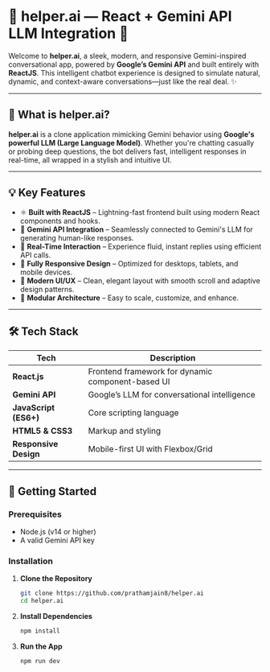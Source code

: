 # 🤖 helper.ai — React + Gemini API LLM Integration 🚀

Welcome to **helper.ai**, a sleek, modern, and responsive Gemini-inspired conversational app, powered by **Google’s Gemini API** and built entirely with **ReactJS**. This intelligent chatbot experience is designed to simulate natural, dynamic, and context-aware conversations—just like the real deal. ✨

---

## 🧠 What is helper.ai?

**helper.ai** is a clone application mimicking Gemini behavior using **Google's powerful LLM (Large Language Model)**. Whether you're chatting casually or probing deep questions, the bot delivers fast, intelligent responses in real-time, all wrapped in a stylish and intuitive UI.

---

## 💡 Key Features

- ⚛️ **Built with ReactJS** – Lightning-fast frontend built using modern React components and hooks.
- 🔗 **Gemini API Integration** – Seamlessly connected to Gemini's LLM for generating human-like responses.
- 📡 **Real-Time Interaction** – Experience fluid, instant replies using efficient API calls.
- 📱 **Fully Responsive Design** – Optimized for desktops, tablets, and mobile devices.
- 🎨 **Modern UI/UX** – Clean, elegant layout with smooth scroll and adaptive design patterns.
- 🧩 **Modular Architecture** – Easy to scale, customize, and enhance.

---

## 🛠️ Tech Stack

| Tech | Description |
|------|-------------|
| **React.js** | Frontend framework for dynamic component-based UI |
| **Gemini API** | Google’s LLM for conversational intelligence |
| **JavaScript (ES6+)** | Core scripting language |
| **HTML5 & CSS3** | Markup and styling |
| **Responsive Design** | Mobile-first UI with Flexbox/Grid |

---

## 🚀 Getting Started

### Prerequisites

- Node.js (v14 or higher)
- A valid Gemini API key

### Installation

1. **Clone the Repository**
   ```bash
   git clone https://github.com/prathamjain8/helper.ai
   cd helper.ai

2. **Install Dependencies**
   ```bash
   npm install

3. **Run the App**
   ```bash
   npm run dev
   
